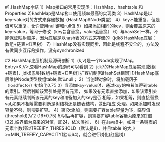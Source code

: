 #1.HashMap小结
    1）Map接口的常用实现类：HashMap，hashtable 和 Properties
    2)HashMap是Map接口使用频率最高的实现类
    3）HashMap是以key-value对的方式来存储数据（HashMap$Node类型）
    4）key不能重复，但是值可以重复，允许使用null键和null值
    5）如果添加相同的key，则会覆盖原来的key-value，等同于修改（key包含替换，value会替换）
    6）与hashSet一样，不能保证映射顺序，因为底层是以hash表的方式来存储的（jdk8 HashMap底层：
       数组+链表+红黑树）
    7）HashMap没有实现同步，因此是线程不安全的，方法没有做同步互斥的操作，没有synchronized

#2.HashMap底层机制及源码剖析
    1）(k,v)是一个Node实现了Map。Entry<K,V>,查看HashMap的原码可以看到
    2）jdk7的HashMap底层实现[数组+链表]，jdk8底层[数组+链表+红黑树]
    扩容机制[和HashSet相同]
    1)HashMap底层维护Node类型数组table,默认null；
    2）当创建对象时，将加载因子（loadfactor）初始化0.75
    3）当添加key-value时，通过key的哈希值得到table的索引。然后判断该索引处是否有元素，
       如果没有元素直接添加，如果该索引处有元素继续判断该元素的key和准备加入的key是否
       相等，如果相等，则直接替换val,如果不相等需要判断是树结构还是链表结构，做出相应
       处理。如果添加时发现容量不够，则需要扩容。
    4）第1次添加，则需要扩容table容量为16，临界值(threshold)为12 (16*0.75)
    5)以后再扩容，则需要扩容table容量为原来的2倍(32),临界值为原来的对倍，即24，依次类推，
    6）在Java8中，如果一条链表的元素个数超过TREEIFY_THRESHOLD（默认是8），并且table
       的大小>=MIN_TREEIFY_CAPACITY(默认64)，就会进行树化(红黑树）

